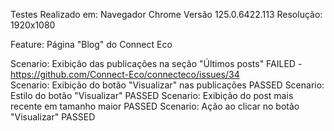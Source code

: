 Testes Realizado em:
  Navegador Chrome Versão 125.0.6422.113 
  Resolução: 1920x1080

Feature: Página "Blog" do Connect Eco

  Scenario: Exibição das publicações na seção "Últimos posts" FAILED -  https://github.com/Connect-Eco/connecteco/issues/34  
  Scenario: Exibição do botão "Visualizar" nas publicações PASSED
  Scenario: Estilo do botão "Visualizar" PASSED
  Scenario: Exibição do post mais recente em tamanho maior PASSED
  Scenario: Ação ao clicar no botão "Visualizar" PASSED
